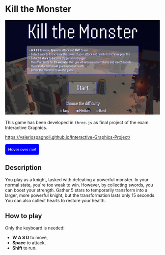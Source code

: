# Kill the Monster

<p align="center">
<img src="media/kill_the_monster.png" alt="drawing" width="700"/>
</p>

This game has been developed in ```three.js``` as final project of the exam Interactive Graphics.

https://valeriospagnoli.github.io/Interactive-Graphics-Project/


<button style="background-color: blue; color: white; padding: 10px; border: none; border-radius: 5px;" 
onmouseover="this.style.backgroundColor='green';" 
onmouseout="this.style.backgroundColor='blue';">
  Hover over me!
</button>

## Description
You play as a knight, tasked with defeating a powerful monster. In your normal state, you're too weak to win. However, by collecting swords, you can boost your strength. Gather 5 stars to temporarily transform into a larger, more powerful knight, but the transformation lasts only 15 seconds. You can also collect hearts to restore your health.

## How to play
Only the keyboard is needed:
- **W A S D** to move,
- **Space** to attack,
- **Shift** to run.